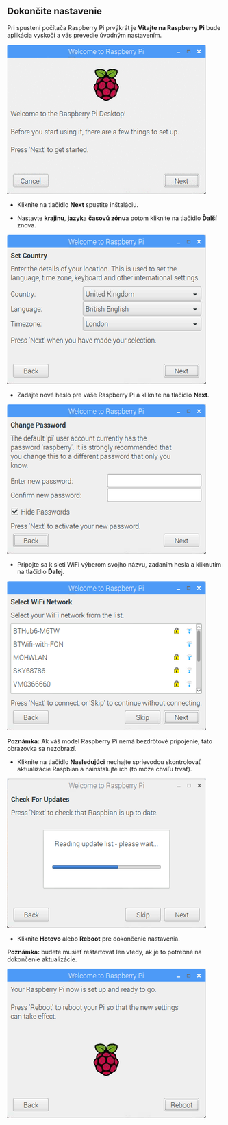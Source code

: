 ## Dokončite nastavenie

Pri spustení počítača Raspberry Pi prvýkrát je **Vitajte na Raspberry Pi** bude aplikácia vyskočí a vás prevedie úvodným nastavením.

![pi sprievodcu](images/piwiz.gif)

+ Kliknite na tlačidlo **Next** spustite inštaláciu.

+ Nastavte **krajinu**, **jazyk**a **časovú zónu**a potom kliknite na tlačidlo **Ďalší** znova.

![pi krajiny pomocníka](images/piwiz2.PNG)

+ Zadajte nové heslo pre vaše Raspberry Pi a kliknite na tlačidlo **Next**.

![pi sprievodcu](images/piwiz3.PNG)

+ Pripojte sa k sieti WiFi výberom svojho názvu, zadaním hesla a kliknutím na tlačidlo **Ďalej**.

![pi wizard wifi](images/piwiz4.PNG)

**Poznámka:** Ak váš model Raspberry Pi nemá bezdrôtové pripojenie, táto obrazovka sa nezobrazí.

+ Kliknite na tlačidlo **Nasledujúci** nechajte sprievodcu skontrolovať aktualizácie Raspbian a nainštalujte ich (to môže chvíľu trvať).

![pi aktualizácia sprievodcu](images/piwiz6.PNG)

+ Kliknite **Hotovo** alebo **Reboot** pre dokončenie nastavenia.

**Poznámka:** budete musieť reštartovať len vtedy, ak je to potrebné na dokončenie aktualizácie.

![pi sprievodca dokončený](images/piwiz7.PNG)
